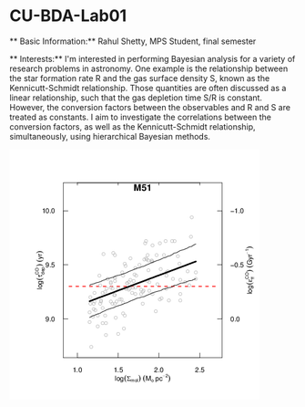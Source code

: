 # CU-BDA-Lab01

** Basic Information:**  Rahul Shetty, MPS Student, final semester

** Interests:**  I'm interested in performing Bayesian analysis for a variety of research problems in astronomy.  One example is the relationship between the star formation rate R and the gas surface density S, known as the Kennicutt-Schmidt relationship.  Those quantities are often discussed as a linear relationship, such that the gas depletion time S/R is constant.   However, the conversion factors between the observables and R and S are treated as constants.  I aim to investigate the correlations between the conversion factors, as well as the Kennicutt-Schmidt relationship, simultaneously, using hierarchical Bayesian methods.

![](M51only_tdep.png?raw=true) 


